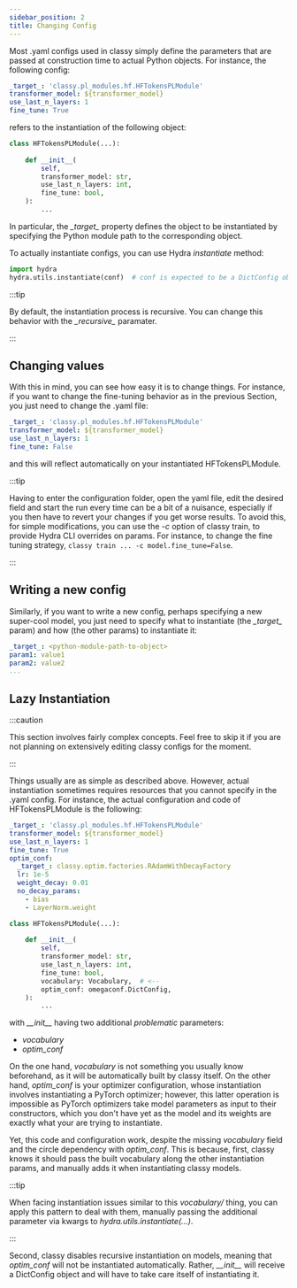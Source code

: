```yaml
---
sidebar_position: 2
title: Changing Config
---
```


Most .yaml configs used in classy simply define the parameters that are passed at construction time to actual Python
objects. For instance, the following config:

```yaml title="configurations/model/token.yaml"
_target_: 'classy.pl_modules.hf.HFTokensPLModule'
transformer_model: ${transformer_model}
use_last_n_layers: 1
fine_tune: True
```

refers to the instantiation of the following object:

```python title="classy/pl_modules/hf.py"
class HFTokensPLModule(...):
    
    def __init__(
        self,
        transformer_model: str,
        use_last_n_layers: int,
        fine_tune: bool,
    ):
        ...
```

In particular, the *\_target\_* property defines the object to be instantiated by specifying the Python module path to
the corresponding object.

To actually instantiate configs, you can use Hydra *instantiate* method:

```python
import hydra
hydra.utils.instantiate(conf)  # conf is expected to be a DictConfig object (essentially a more powerful Python Dict loaded via OmegaConf); you don't need to care about this detail 
```

:::tip

By default, the instantiation process is recursive. You can change this behavior with the *\_recursive\_* paramater.

:::

## Changing values

With this in mind, you can see how easy it is to change things. For instance, if you want to change the fine-tuning behavior
as in the previous Section, you just need to change the .yaml file:

```yaml title="configurations/model/token.yaml"
_target_: 'classy.pl_modules.hf.HFTokensPLModule'
transformer_model: ${transformer_model}
use_last_n_layers: 1
fine_tune: False
```

and this will reflect automatically on your instantiated HFTokensPLModule.

:::tip

Having to enter the configuration folder, open the yaml file, edit the desired field and start the run every time
can be a bit of a nuisance, especially if you then have to revert your changes if you get worse results. 
To avoid this, for simple modifications, you can use the *-c* option of classy train, to provide Hydra CLI overrides on params. For
instance, to change the fine tuning strategy, ```classy train ... -c model.fine_tune=False```.

:::

## Writing a new config

Similarly, if you want to write a new config, perhaps specifying a new super-cool model, you just need to specify what to instantiate
(the *\_target\_* param) and how (the other params) to instantiate it:

```yaml title="configurations/model/model-new.yaml"
_target_: <python-module-path-to-object>
param1: value1
param2: value2
...
```

## Lazy Instantiation

:::caution

This section involves fairly complex concepts. Feel free to skip it if you are not planning on extensively
editing classy configs for the moment.

:::

Things usually are as simple as described above. However, actual instantiation sometimes requires resources that you 
cannot specify in the .yaml config. For instance, the actual configuration and code of HFTokensPLModule is the following:

```yaml title="configurations/model/token.yaml"
_target_: 'classy.pl_modules.hf.HFTokensPLModule'
transformer_model: ${transformer_model}
use_last_n_layers: 1
fine_tune: True
optim_conf:
  _target_: classy.optim.factories.RAdamWithDecayFactory
  lr: 1e-5
  weight_decay: 0.01
  no_decay_params:
    - bias
    - LayerNorm.weight
```

```python title="classy/pl_modules/hf.py"
class HFTokensPLModule(...):
    
    def __init__(
        self,
        transformer_model: str,
        use_last_n_layers: int,
        fine_tune: bool,
        vocabulary: Vocabulary,  # <--
        optim_conf: omegaconf.DictConfig,
    ):
        ...
```

with *\_\_init\_\_* having two additional *problematic* parameters:
* *vocabulary*
* *optim_conf*

On the one hand, *vocabulary* is not something you usually know beforehand, as it will be automatically built by classy itself. 
On the other hand, *optim_conf* is your optimizer configuration, whose instantiation involves instantiating a PyTorch optimizer;
however, this latter operation is impossible as PyTorch optimizers take model parameters as input to their constructors,
which you don't have yet as the model and its weights are exactly what your are trying to instantiate.

Yet, this code and configuration work, despite the missing *vocabulary* field and the circle dependency with *optim_conf*.
This is because, first, classy knows it should pass the built vocabulary along the other instantiation params, and manually adds it
when instantiating classy models.

:::tip

When facing instantiation issues similar to this *vocabulary/* thing, you can apply this pattern to deal with them,
manually passing the additional parameter via kwargs to *hydra.utils.instantiate(...)*.

:::

Second, classy disables recursive instantiation on models, meaning that *optim_conf* will not be instantiated automatically.
Rather, *\_\_init\_\_* will receive a DictConfig object and will have to take care itself of instantiating it.